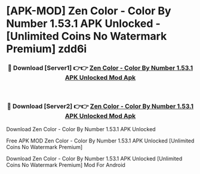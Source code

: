 # [APK-MOD] Zen Color - Color By Number 1.53.1 APK Unlocked - [Unlimited Coins No Watermark Premium] zdd6i



<div align="center">
<h3>🔴 Download [Server1] 👉👉 <a href="https://momento.my/?title=Zen_Color_-_Color_By_Number_1.53.1_APK_Unlocked">Zen Color - Color By Number 1.53.1 APK Unlocked Mod Apk</a></h3><br>

<h3>🔴 Download [Server2] 👉👉 <a href="https://momento.my/?title=Zen_Color_-_Color_By_Number_1.53.1_APK_Unlocked">Zen Color - Color By Number 1.53.1 APK Unlocked Mod Apk</a></h3>
</div>



Download Zen Color - Color By Number 1.53.1 APK Unlocked 

Free APK MOD Zen Color - Color By Number 1.53.1 APK Unlocked [Unlimited Coins No Watermark Premium]

Download Zen Color - Color By Number 1.53.1 APK Unlocked [Unlimited Coins No Watermark Premium] Mod For Android
